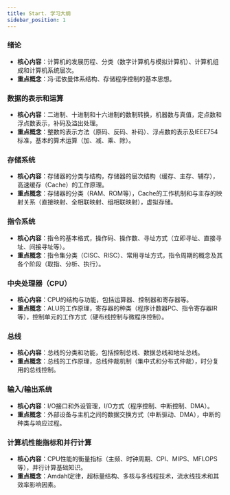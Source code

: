 ```yaml
---
title: Start. 学习大纲
sidebar_position: 1
---
```


### 绪论

* **核心内容**：计算机的发展历程、分类（数字计算机与模拟计算机）、计算机组成和计算机系统层次。
* **重点概念**：冯·诺依曼体系结构、存储程序控制的基本思想。

### 数据的表示和运算

* **核心内容**：二进制、十进制和十六进制的数制转换，机器数与真值，定点数和浮点数表示，补码及溢出处理。
* **重点概念**：整数的表示方法（原码、反码、补码）、浮点数的表示及IEEE754标准，基本的算术运算（加、减、乘、除）。

### 存储系统

* **核心内容**：存储器的分类与结构，存储器的层次结构（缓存、主存、辅存），高速缓存（Cache）的工作原理。
* **重点概念**：存储器的分类（RAM、ROM等），Cache的工作机制和与主存的映射关系（直接映射、全相联映射、组相联映射），虚拟存储。

### 指令系统

* **核心内容**：指令的基本格式，操作码、操作数、寻址方式（立即寻址、直接寻址、间接寻址等）。
* **重点概念**：指令集分类（CISC、RISC）、常用寻址方式，指令周期的概念及其各个阶段（取指、分析、执行）。

### 中央处理器（CPU）

* **核心内容**：CPU的结构与功能，包括运算器、控制器和寄存器等。
* **重点概念**：ALU的工作原理，寄存器的种类（程序计数器PC、指令寄存器IR等），控制单元的工作方式（硬布线控制与微程序控制）。

### 总线

* **核心内容**：总线的分类和功能，包括控制总线、数据总线和地址总线。
* **重点概念**：总线的工作原理，总线仲裁机制（集中式和分布式仲裁），时分复用的总线控制。

### 输入/输出系统

* **核心内容**：I/O接口和外设管理，I/O方式（程序控制、中断控制、DMA）。
* **重点概念**：外部设备与主机之间的数据交换方式（中断驱动、DMA），中断的种类与响应过程。

### 计算机性能指标和并行计算

* **核心内容**：CPU性能的衡量指标（主频、时钟周期、CPI、MIPS、MFLOPS等），并行计算基础知识。
* **重点概念**：Amdahl定律，超标量结构、多核与多线程技术，流水线技术和其效率影响因素。